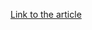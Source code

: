 [Link to the article](https://trustwave.com/en-us/resources/blogs/spiderlabs-blog/injecting-magecart-into-magento-global-config/)
